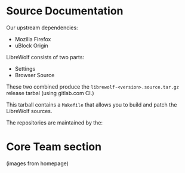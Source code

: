 Source Documentation
====================

Our upstream dependencies:

* Mozilla Firefox
* uBlock Origin

LibreWolf consists of two parts:

* Settings
* Browser Source

These two combined produce the `librewolf-<version>.source.tar.gz` release tarbal (using gitlab.com CI.)

This tarball contains a `Makefile` that allows you to build and patch the LibreWolf sources.

The repositories are maintained by the:

Core Team section
=================

(images from homepage)


